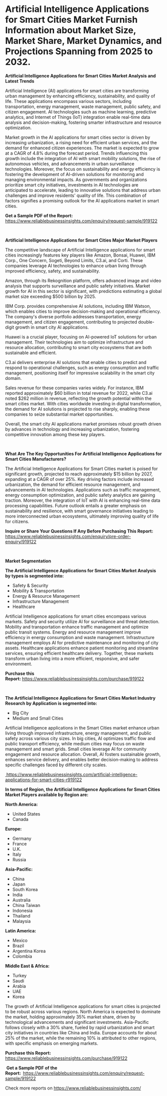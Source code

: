 <p><h1>Artificial Intelligence Applications for Smart Cities Market Furnish Information about Market Size, Market Share, Market Dynamics, and Projections Spanning from 2025 to 2032.</h1></p><p><strong>Artificial Intelligence Applications for Smart Cities Market Analysis and Latest Trends</strong></p>
<p><p>Artificial Intelligence (AI) applications for smart cities are transforming urban management by enhancing efficiency, sustainability, and quality of life. These applications encompass various sectors, including transportation, energy management, waste management, public safety, and citizen engagement. AI technologies such as machine learning, predictive analytics, and Internet of Things (IoT) integration enable real-time data analysis and decision-making, fostering smarter infrastructure and resource optimization.</p><p>Market growth in the AI applications for smart cities sector is driven by increasing urbanization, a rising need for efficient urban services, and the demand for enhanced citizen experiences. The market is expected to grow at a CAGR of 4.8% during the forecast period. Trends influencing this growth include the integration of AI with smart mobility solutions, the rise of autonomous vehicles, and advancements in urban surveillance technologies. Moreover, the focus on sustainability and energy efficiency is fostering the development of AI-driven solutions for monitoring and managing environmental impacts. As governments and organizations prioritize smart city initiatives, investments in AI technologies are anticipated to accelerate, leading to innovative solutions that address urban challenges and improve residents' quality of life. This combination of factors signifies a promising outlook for the AI applications market in smart cities.</p></p>
<p><strong>Get a Sample PDF of the Report:&nbsp;</strong> <a href="https://www.reliablebusinessinsights.com/enquiry/request-sample/919122?utm_campaign=3281&utm_medium=2&utm_source=Github&utm_content=ia&utm_term=07032025&utm_id=artificial-intelligence-applications-for-smart-cities">https://www.reliablebusinessinsights.com/enquiry/request-sample/919122</a></p>
<p>&nbsp;</p>
<p><strong>Artificial Intelligence Applications for Smart Cities Major Market Players</strong></p>
<p><p>The competitive landscape of Artificial Intelligence applications for smart cities increasingly features key players like Amazon, Bonsai, Huawei, IBM Corp., One Concern, Sogeti, Beyond Limits, C3.ai, and Corti. These companies leverage AI technologies to enhance urban living through improved efficiency, safety, and sustainability.</p><p>Amazon, through its Rekognition platform, offers advanced image and video analysis that supports surveillance and public safety initiatives. Market growth for AI in this sector is significant, with predictions estimating a global market size exceeding $500 billion by 2025.</p><p>IBM Corp. provides comprehensive AI solutions, including IBM Watson, which enables cities to improve decision-making and operational efficiency. The company's diverse portfolio addresses transportation, energy management, and citizen engagement, contributing to projected double-digit growth in smart city AI applications.</p><p>Huawei is a crucial player, focusing on AI-powered IoT solutions for urban management. Their technologies aim to optimize infrastructure and resource allocation, contributing to smart city ecosystems that are both sustainable and efficient.</p><p>C3.ai delivers enterprise AI solutions that enable cities to predict and respond to operational challenges, such as energy consumption and traffic management, positioning itself for impressive scalability in the smart city domain.</p><p>Sales revenue for these companies varies widely. For instance, IBM reported approximately $60 billion in total revenue for 2022, while C3.ai noted $262 million in revenue, reflecting the growth potential within the smart cities market. With cities worldwide investing in digital transformation, the demand for AI solutions is projected to rise sharply, enabling these companies to seize substantial market opportunities. </p><p>Overall, the smart city AI applications market promises robust growth driven by advances in technology and increasing urbanization, fostering competitive innovation among these key players.</p></p>
<p>&nbsp;</p>
<p><strong>What Are The Key Opportunities For Artificial Intelligence Applications for Smart Cities Manufacturers?</strong></p>
<p><p>The Artificial Intelligence Applications for Smart Cities market is poised for significant growth, projected to reach approximately $15 billion by 2027, expanding at a CAGR of over 25%. Key driving factors include increased urbanization, the demand for efficient resource management, and advancements in AI technologies. Applications such as traffic management, energy consumption optimization, and public safety analytics are gaining traction. Moreover, the integration of IoT with AI is enhancing real-time data processing capabilities. Future outlook entails a greater emphasis on sustainability and resilience, with smart governance initiatives leading to more interconnected urban ecosystems, ultimately improving quality of life for citizens.</p></p>
<p><strong>Inquire or Share Your Questions If Any Before Purchasing This Report:</strong> <a href="https://www.reliablebusinessinsights.com/enquiry/pre-order-enquiry/919122?utm_campaign=3281&utm_medium=2&utm_source=Github&utm_content=ia&utm_term=07032025&utm_id=artificial-intelligence-applications-for-smart-cities">https://www.reliablebusinessinsights.com/enquiry/pre-order-enquiry/919122</a></p>
<p>&nbsp;</p>
<p><strong>Market Segmentation</strong></p>
<p><strong>The Artificial Intelligence Applications for Smart Cities Market Analysis by types is segmented into:</strong></p>
<p><ul><li>Safety & Security</li><li>Mobility & Transportation</li><li>Energy & Resource Management</li><li>Infrastructure Management</li><li>Healthcare</li></ul></p>
<p><p>Artificial Intelligence applications for smart cities encompass various markets. Safety and security utilize AI for surveillance and threat detection. Mobility and transportation enhance traffic management and optimize public transit systems. Energy and resource management improve efficiency in energy consumption and waste management. Infrastructure management employs AI for predictive maintenance and monitoring of city assets. Healthcare applications enhance patient monitoring and streamline services, ensuring efficient healthcare delivery. Together, these markets transform urban living into a more efficient, responsive, and safer environment.</p></p>
<p><strong>Purchase this Report:&nbsp;</strong><a href="https://www.reliablebusinessinsights.com/purchase/919122?utm_campaign=3281&utm_medium=2&utm_source=Github&utm_content=ia&utm_term=07032025&utm_id=artificial-intelligence-applications-for-smart-cities">https://www.reliablebusinessinsights.com/purchase/919122</a></p>
<p>&nbsp;</p>
<p><strong>The Artificial Intelligence Applications for Smart Cities Market Industry Research by Application is segmented into:</strong></p>
<p><ul><li>Big City</li><li>Medium and Small Cities</li></ul></p>
<p><p>Artificial Intelligence applications in the Smart Cities market enhance urban living through improved infrastructure, energy management, and public safety across various city sizes. In big cities, AI optimizes traffic flow and public transport efficiency, while medium cities may focus on waste management and smart grids. Small cities leverage AI for community engagement and resource allocation. Overall, AI fosters sustainable growth, enhances service delivery, and enables better decision-making to address specific challenges faced by different city scales.</p></p>
<p><a href="https://www.reliablebusinessinsights.com/artificial-intelligence-applications-for-smart-cities-r919122?utm_campaign=3281&utm_medium=2&utm_source=Github&utm_content=ia&utm_term=07032025&utm_id=artificial-intelligence-applications-for-smart-cities">&nbsp;https://www.reliablebusinessinsights.com/artificial-intelligence-applications-for-smart-cities-r919122</a></p>
<p><strong>In terms of Region, the Artificial Intelligence Applications for Smart Cities Market Players available by Region are:</strong></p>
<p>
    <p> <strong> North America: </strong>
        <ul>
            <li>United States</li>
            <li>Canada</li>
        </ul>
        </p> 
    <p> <strong> Europe: </strong>
        <ul>
            <li>Germany</li>
            <li>France</li>
            <li>U.K.</li>
            <li>Italy</li>
            <li>Russia</li>
        </ul>
        </p> 
    <p> <strong> Asia-Pacific: </strong>
        <ul>
            <li>China</li>
            <li>Japan</li>
            <li>South Korea</li>
            <li>India</li>
            <li>Australia</li>
            <li>China Taiwan</li>
            <li>Indonesia</li>
            <li>Thailand</li>
            <li>Malaysia</li>
        </ul>
        </p> 
    <p> <strong> Latin America: </strong>
        <ul>
            <li>Mexico</li>
            <li>Brazil</li>
            <li>Argentina Korea</li>
            <li>Colombia</li>
        </ul>
        </p> 
    <p> <strong> Middle East & Africa: </strong>
        <ul>
            <li>Turkey</li>
            <li>Saudi</li>
            <li>Arabia</li>
            <li>UAE</li>
            <li>Korea</li>
        </ul>
    </p>
    </p>
<p><p>The growth of Artificial Intelligence applications for smart cities is projected to be robust across various regions. North America is expected to dominate the market, holding approximately 35% market share, driven by technological advancements and significant investments. Asia-Pacific follows closely with a 30% share, fueled by rapid urbanization and smart city initiatives in countries like China and India. Europe accounts for about 25% of the market, while the remaining 10% is attributed to other regions, with specific emphasis on emerging markets.</p></p>
<p><strong>Purchase this Report: </strong><a href="https://www.reliablebusinessinsights.com/purchase/919122?utm_campaign=3281&utm_medium=2&utm_source=Github&utm_content=ia&utm_term=07032025&utm_id=artificial-intelligence-applications-for-smart-cities">https://www.reliablebusinessinsights.com/purchase/919122</a></p>
<p>&nbsp;<strong>Get a Sample PDF of the Report:&nbsp;&nbsp;</strong><a href="https://www.reliablebusinessinsights.com/enquiry/request-sample/919122?utm_campaign=3281&utm_medium=2&utm_source=Github&utm_content=ia&utm_term=07032025&utm_id=artificial-intelligence-applications-for-smart-cities">https://www.reliablebusinessinsights.com/enquiry/request-sample/919122</a></p>
<p><strong></strong></p>
<p>Check more reports on <a href="https://www.reliablebusinessinsights.com/?utm_campaign=3281&utm_medium=2&utm_source=Github&utm_content=ia&utm_term=07032025&utm_id=artificial-intelligence-applications-for-smart-cities">https://www.reliablebusinessinsights.com/</a></p>